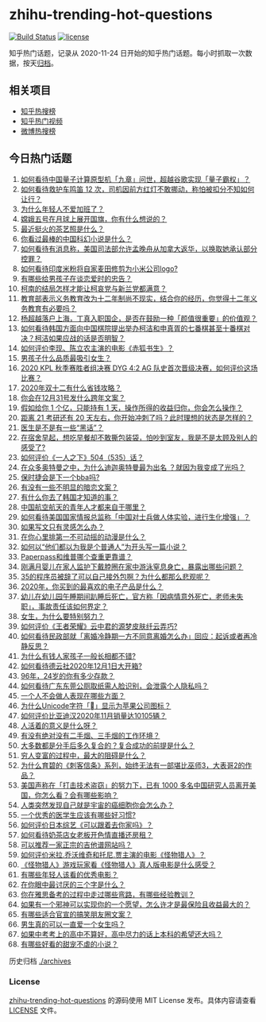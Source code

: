 # zhihu-trending-hot-questions

[![Build Status](https://github.com/justjavac/zhihu-trending-hot-questions/workflows/ci/badge.svg?branch=master)](https://github.com/justjavac/zhihu-trending-hot-questions/actions)
[![license](https://img.shields.io/github/license/justjavac/zhihu-trending-hot-questions)](https://github.com/justjavac/zhihu-trending-hot-questions/blob/master/LICENSE)

知乎热门话题，记录从 2020-11-24 日开始的知乎热门话题。每小时抓取一次数据，按天[归档](./archives)。

## 相关项目

- [知乎热搜榜](https://github.com/justjavac/zhihu-trending-top-search)
- [知乎热门视频](https://github.com/justjavac/zhihu-trending-hot-video)
- [微博热搜榜](https://github.com/justjavac/weibo-trending-hot-search)

## 今日热门话题

<!-- BEGIN -->
<!-- 最后更新时间 Sat Dec 05 2020 07:01:31 GMT+0800 (CST) -->
1. [如何看待中国量子计算原型机「九章」问世，超越谷歌实现「量子霸权」？](https://www.zhihu.com/question/433237716)
1. [如何看待救护车鸣笛 12 次，司机因前方红灯不敢挪动，称怕被扣分不知如何让行？](https://www.zhihu.com/question/433256801)
1. [为什么年轻人不爱加班了？](https://www.zhihu.com/question/418784883)
1. [嫦娥五号在月球上展开国旗，你有什么想说的？](https://www.zhihu.com/question/433319272)
1. [最近挺火的茶艺照是什么？](https://www.zhihu.com/question/405920242)
1. [你看过最棒的中国科幻小说是什么？](https://www.zhihu.com/question/24482293)
1. [如何看待有消息称，美国司法部允许孟晚舟从加拿大返华，以换取她承认部分控罪？](https://www.zhihu.com/question/433264027)
1. [如何看待印度米粉将自家麦田修剪为小米公司logo?](https://www.zhihu.com/question/432969846)
1. [有哪些给男孩子在谈恋爱时的忠告？](https://www.zhihu.com/question/277221676)
1. [柯南的结局怎样才能让柯哀党与新兰党都满意？](https://www.zhihu.com/question/374075522)
1. [教育部表示义务教育改为十二年制尚不现实，结合你的经历，你觉得十二年义务教育有必要吗？](https://www.zhihu.com/question/433129731)
1. [杨超越落户上海，丁真入职国企，是否在鼓励一种「颜值很重要」的价值观？](https://www.zhihu.com/question/433252288)
1. [如何看待韩国方面向中国棋院提出举办柯洁和申真胥的七番棋甚至十番棋对决？柯洁如果应战的话是否明智？](https://www.zhihu.com/question/433056729)
1. [如何评价李现、陈立农主演的电影《赤狐书生》？](https://www.zhihu.com/question/433161214)
1. [男孩子什么品质最吸引女生？](https://www.zhihu.com/question/21217244)
1. [2020 KPL 秋季赛胜者组决赛 DYG 4:2 AG 队史首次晋级决赛，如何评价这场比赛？](https://www.zhihu.com/question/433359723)
1. [2020年双十二有什么省钱攻略？](https://www.zhihu.com/question/431519060)
1. [你会在12月31号发什么跨年文案？](https://www.zhihu.com/question/432834160)
1. [假如给你 1 个亿，只能持有 1 天，操作所得的收益归你，你会怎么操作？](https://www.zhihu.com/question/433016646)
1. [距离 21 考研还有 20 天左右，你开始冲刺了吗？此时理想的状态是怎样的？](https://www.zhihu.com/question/433267903)
1. [医生是不是有一些“黑话”？](https://www.zhihu.com/question/393090221)
1. [在宿舍早起，想吃早餐却不敢撕包装袋，怕吵到室友，我是不是太顾及别人的感受了?](https://www.zhihu.com/question/432345011)
1. [如何评价《一人之下》504（535）话？](https://www.zhihu.com/question/432508969)
1. [在众多奥特曼之中，为什么迪迦奥特曼最为出名 ？就因为我变成了光吗？](https://www.zhihu.com/question/432717748)
1. [保时捷会是下一个bba吗?](https://www.zhihu.com/question/431591883)
1. [有没有一些不明显的暗恋文案？](https://www.zhihu.com/question/426250514)
1. [有什么你去了韩国才知道的事？](https://www.zhihu.com/question/340882059)
1. [中国航空航天的青年人才都来自于哪里？](https://www.zhihu.com/question/432980926)
1. [如何看待美国国家情报总监称「中国对士兵做人体实验，进行生化增强」？](https://www.zhihu.com/question/433353584)
1. [如果写文只有灵感怎么办？](https://www.zhihu.com/question/425968085)
1. [在你心里排第一不可动摇的动漫是什么？](https://www.zhihu.com/question/425737196)
1. [如何以“他们都以为我是个普通人”为开头写一篇小说？](https://www.zhihu.com/question/430801768)
1. [Paperpass和维普哪个查重更靠谱？](https://www.zhihu.com/question/28665531)
1. [刚满月婴儿在家人监护下戴脖圈在家中游泳窒息身亡，暴露出哪些问题？](https://www.zhihu.com/question/428581003)
1. [35的程序员被辞了可以自己接外包啊？为什么都那么悲观呢？](https://www.zhihu.com/question/423307803)
1. [2020年，你买到的最喜欢的电子产品是什么？](https://www.zhihu.com/question/433057263)
1. [幼儿在幼儿园午睡期间趴睡后死亡，官方称「因病情意外死亡，老师未失职」，事故责任该如何界定？](https://www.zhihu.com/question/433258027)
1. [女生，为什么要特别努力？](https://www.zhihu.com/question/62193685)
1. [如何评价《王者荣耀》云中君的源梦皮肤纤云弄巧?](https://www.zhihu.com/question/433009894)
1. [如何看待民政部就「离婚冷静期一方不同意离婚怎么办」回应：起诉或者再冷静反思？](https://www.zhihu.com/question/433284039)
1. [为什么有钱人家孩子一般长相都不错?](https://www.zhihu.com/question/432161909)
1. [如何看待德云社2020年12月1日大开箱?](https://www.zhihu.com/question/433052079)
1. [96年，24岁的你有多少存款？](https://www.zhihu.com/question/423515410)
1. [如何看待广东东莞公厕取纸需人脸识别，会泄露个人隐私吗？](https://www.zhihu.com/question/433264333)
1. [一个人不会做人表现在哪些方面？](https://www.zhihu.com/question/307393963)
1. [为什么Unicode字符「」显示为苹果公司图标？](https://www.zhihu.com/question/432116248)
1. [如何评价比亚迪汉2020年11月销量达10105辆？](https://www.zhihu.com/question/433194235)
1. [人活着的意义是什么呀？](https://www.zhihu.com/question/429431634)
1. [有没有绝对没有二手烟、三手烟的工作环境？](https://www.zhihu.com/question/433261022)
1. [大多数都是分手后多久复合的？复合成功的前提是什么？](https://www.zhihu.com/question/286388421)
1. [穷人变富的过程中，最大的阻碍是什么？](https://www.zhihu.com/question/429985000)
1. [为什么育碧的《刺客信条》系列，始终无法有一部堪比巫师3，大表哥2的作品？](https://www.zhihu.com/question/430997957)
1. [美国声称在「打击技术盗窃」的努力下，已有 1000 多名中国研究人员离开美国，你怎么看？会有哪些影响？](https://www.zhihu.com/question/433160172)
1. [人类突然发现自己就是宇宙的癌细胞你会怎么办？](https://www.zhihu.com/question/428954849)
1. [一个优秀的医学生应该有哪些好习惯?](https://www.zhihu.com/question/32086411)
1. [如何评价日本综艺《可以跟着去你家吗》？](https://www.zhihu.com/question/268006765)
1. [如何看待奶茶店女老板开色情直播还房租？](https://www.zhihu.com/question/432986590)
1. [可以推荐一家正宗的吉他谱网站吗？](https://www.zhihu.com/question/53926895)
1. [如何评价米拉.乔沃维奇和托尼.贾主演的电影《怪物猎人》？](https://www.zhihu.com/question/432251821)
1. [《怪物猎人》游戏玩家看《怪物猎人》真人版电影是什么感受？](https://www.zhihu.com/question/433166278)
1. [有哪些年轻人该看的优秀电影？](https://www.zhihu.com/question/61921954)
1. [在你眼中最讨厌的三个字是什么？](https://www.zhihu.com/question/65773555)
1. [你在雅思备考的过程中走过哪些弯路，有哪些经验教训？](https://www.zhihu.com/question/388141780)
1. [如果有一个邪神可以实现你的一个愿望，怎么许才是最保险且收益最大的？](https://www.zhihu.com/question/430799599)
1. [有哪些适合官宣的搞笑朋友圈文案？](https://www.zhihu.com/question/430157614)
1. [男生真的可以一直爱一个女生吗？](https://www.zhihu.com/question/372544195)
1. [如果中考考上的高中不算好，高中尽力的话上本科的希望还大吗？](https://www.zhihu.com/question/411225710)
1. [有哪些好看的甜宠不虐的小说？](https://www.zhihu.com/question/58194034)
<!-- END -->

历史归档 [./archives](./archives)

### License

[zhihu-trending-hot-questions](https://github.com/justjavac/zhihu-trending-hot-questions) 的源码使用 MIT License 发布。具体内容请查看 [LICENSE](./LICENSE) 文件。
